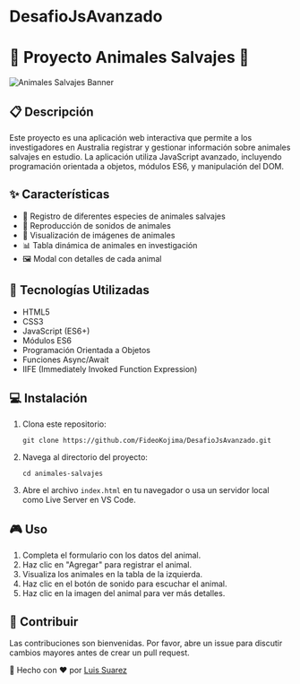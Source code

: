 # DesafioJsAvanzado

# 🦁 Proyecto Animales Salvajes 🐺

![Animales Salvajes Banner](https://via.placeholder.com/800x200?text=Animales+Salvajes)

## 📋 Descripción

Este proyecto es una aplicación web interactiva que permite a los investigadores en Australia registrar y gestionar información sobre animales salvajes en estudio. La aplicación utiliza JavaScript avanzado, incluyendo programación orientada a objetos, módulos ES6, y manipulación del DOM.

## ✨ Características

- 🐾 Registro de diferentes especies de animales salvajes
- 🎵 Reproducción de sonidos de animales
- 📸 Visualización de imágenes de animales
- 📊 Tabla dinámica de animales en investigación
- 🖼️ Modal con detalles de cada animal

## 🚀 Tecnologías Utilizadas

- HTML5
- CSS3
- JavaScript (ES6+)
- Módulos ES6
- Programación Orientada a Objetos
- Funciones Async/Await
- IIFE (Immediately Invoked Function Expression)

## 💻 Instalación

1. Clona este repositorio:
   ```
   git clone https://github.com/FideoKojima/DesafioJsAvanzado.git
   ```
2. Navega al directorio del proyecto:
   ```
   cd animales-salvajes
   ```
3. Abre el archivo `index.html` en tu navegador o usa un servidor local como Live Server en VS Code.

## 🎮 Uso

1. Completa el formulario con los datos del animal.
2. Haz clic en "Agregar" para registrar el animal.
3. Visualiza los animales en la tabla de la izquierda.
4. Haz clic en el botón de sonido para escuchar el animal.
5. Haz clic en la imagen del animal para ver más detalles.

## 👥 Contribuir

Las contribuciones son bienvenidas. Por favor, abre un issue para discutir cambios mayores antes de crear un pull request.

🐘 Hecho con ❤️ por [Luis Suarez](https://github.com/FideoKojima)